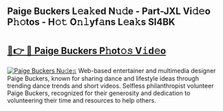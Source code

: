 ## Paige Buckers L𝚎a𝚔ed N𝚞𝚍e - Part-JXL Vi𝚍𝚎o P𝚑𝚘tos - H𝚘𝚝 O𝚗𝚕yf𝚊ns L𝚎a𝚔s Sl4BK

# <h2><a href="http://kfb7hqc.oniu.top/?m=Paige+Buckers">🔗👉 🔴 Paige Buckers P𝚑ot𝚘𝚜 V𝚒d𝚎o</a></h2>

[![Paige Buckers Nu𝚍e𝚜](https://i.imgur.com/0qMVB7G.gif)](http://kfb7hqc.oniu.top/?m=Paige+Buckers)
Web-based entertainer and multimedia designer Paige Buckers, known for sharing dance and lifestyle ideas through trending dance trends and short videos. Selfless philanthropist volunteer Paige Buckers, recognized for their generosity and dedication to volunteering their time and resources to help others.  
